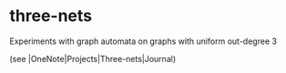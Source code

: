 # three-nets
Experiments with graph automata on graphs with uniform out-degree 3

(see |OneNote|Projects|Three-nets|Journal)
